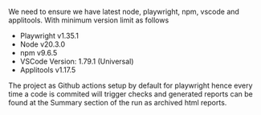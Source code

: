 We need to ensure we have latest node, playwright, npm, vscode and applitools. With minimum version limit as follows

- Playwright v1.35.1
- Node v20.3.0
- npm v9.6.5
- VSCode Version: 1.79.1 (Universal)
- Applitools v1.17.5

The project as Github actions setup by default for playwright hence every time a code is commited will trigger checks and generated reports can be found at the Summary section of the run as archived html reports.
